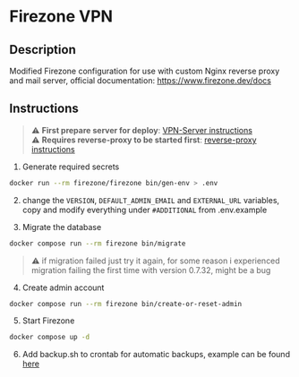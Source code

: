 # Firezone VPN

## Description
Modified Firezone configuration for use with custom Nginx reverse proxy and mail server, official documentation: https://www.firezone.dev/docs


## Instructions

> :warning: **First prepare server for deploy**: [VPN-Server instructions](../README.md)  
> :warning: **Requires reverse-proxy to be started first**: [reverse-proxy instructions](../reverse-proxy/README.md)  

1. Generate required secrets  
```bash
docker run --rm firezone/firezone bin/gen-env > .env
```

2. change the `VERSION`, `DEFAULT_ADMIN_EMAIL` and `EXTERNAL_URL` variables, copy and modify everything under `#ADDITIONAL` from .env.example

3. Migrate the database  
```bash
docker compose run --rm firezone bin/migrate
```
> :warning: if migration failed just try it again, for some reason i experienced migration failing the first time with version 0.7.32, might be a bug

4. Create admin account  
```bash
docker compose run --rm firezone bin/create-or-reset-admin
```

5. Start Firezone
```bash
docker compose up -d
```

6. Add backup.sh to crontab for automatic backups, example can be found [here](../../misc/crontab)
